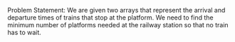 Problem Statement: We are given two arrays that represent the arrival and departure times of trains that stop at the platform. We need to find the minimum number of platforms needed at the railway station so that no train has to wait.